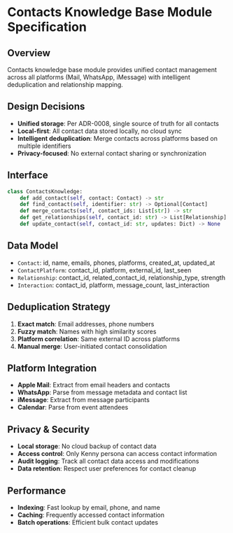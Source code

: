 # Contacts Knowledge Base Module Specification

## Overview
Contacts knowledge base module provides unified contact management across all platforms (Mail, WhatsApp, iMessage) with intelligent deduplication and relationship mapping.

## Design Decisions
- **Unified storage**: Per ADR-0008, single source of truth for all contacts
- **Local-first**: All contact data stored locally, no cloud sync
- **Intelligent deduplication**: Merge contacts across platforms based on multiple identifiers
- **Privacy-focused**: No external contact sharing or synchronization

## Interface
```python
class ContactsKnowledge:
    def add_contact(self, contact: Contact) -> str
    def find_contact(self, identifier: str) -> Optional[Contact]
    def merge_contacts(self, contact_ids: List[str]) -> str
    def get_relationships(self, contact_id: str) -> List[Relationship]
    def update_contact(self, contact_id: str, updates: Dict) -> None
```

## Data Model
- `Contact`: id, name, emails, phones, platforms, created_at, updated_at
- `ContactPlatform`: contact_id, platform, external_id, last_seen
- `Relationship`: contact_id, related_contact_id, relationship_type, strength
- `Interaction`: contact_id, platform, message_count, last_interaction

## Deduplication Strategy
1. **Exact match**: Email addresses, phone numbers
2. **Fuzzy match**: Names with high similarity scores
3. **Platform correlation**: Same external ID across platforms
4. **Manual merge**: User-initiated contact consolidation

## Platform Integration
- **Apple Mail**: Extract from email headers and contacts
- **WhatsApp**: Parse from message metadata and contact list
- **iMessage**: Extract from message participants
- **Calendar**: Parse from event attendees

## Privacy & Security
- **Local storage**: No cloud backup of contact data
- **Access control**: Only Kenny persona can access contact information
- **Audit logging**: Track all contact data access and modifications
- **Data retention**: Respect user preferences for contact cleanup

## Performance
- **Indexing**: Fast lookup by email, phone, and name
- **Caching**: Frequently accessed contact information
- **Batch operations**: Efficient bulk contact updates


